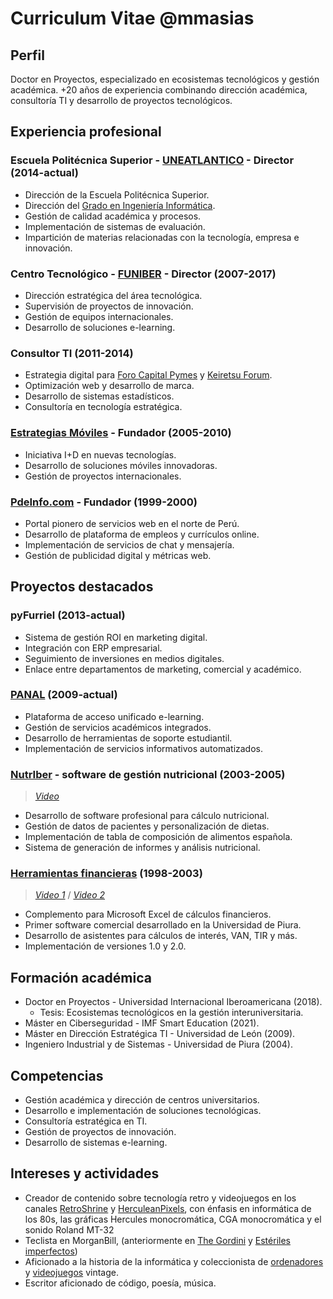 # Curriculum Vitae @mmasias

## Perfil

Doctor en Proyectos, especializado en ecosistemas tecnológicos y gestión académica. +20 años de experiencia combinando dirección académica, consultoría TI y desarrollo de proyectos tecnológicos.

## Experiencia profesional

### Escuela Politécnica Superior - [UNEATLANTICO](https://www.uneatlantico.es/) - Director (2014-actual)

- Dirección de la Escuela Politécnica Superior.
- Dirección del [Grado en Ingeniería Informática](https://www.uneatlantico.es/escuela-politecnica-superior/estudios-grado-oficial-en-ingenieria-informatica).
- Gestión de calidad académica y procesos.
- Implementación de sistemas de evaluación.
- Impartición de materias relacionadas con la tecnología, empresa e innovación.

### Centro Tecnológico - [FUNIBER](https://www.funiber.org/) - Director (2007-2017)

- Dirección estratégica del área tecnológica.
- Supervisión de proyectos de innovación.
- Gestión de equipos internacionales.
- Desarrollo de soluciones e-learning.

### Consultor TI (2011-2014)

- Estrategia digital para [Foro Capital Pymes](https://forocapitalpymes.com/) y [Keiretsu Forum](https://keiretsuforum.es/).
- Optimización web y desarrollo de marca.
- Desarrollo de sistemas estadísticos.
- Consultoría en tecnología estratégica.

### [Estrategias Móviles](https://web.archive.org/web/20070202224807/http://www.estrategiasmoviles.com/) - Fundador (2005-2010)

- Iniciativa I+D en nuevas tecnologías.
- Desarrollo de soluciones móviles innovadoras.
- Gestión de proyectos internacionales.

### [PdeInfo.com](http://pdeinfo.com/) - Fundador (1999-2000)

- Portal pionero de servicios web en el norte de Perú.
- Desarrollo de plataforma de empleos y currículos online.
- Implementación de servicios de chat y mensajería.
- Gestión de publicidad digital y métricas web.

## Proyectos destacados

### pyFurriel (2013-actual)

- Sistema de gestión ROI en marketing digital.
- Integración con ERP empresarial.
- Seguimiento de inversiones en medios digitales.
- Enlace entre departamentos de marketing, comercial y académico.

### [PANAL](https://panal.funiber.org/Login) (2009-actual)

- Plataforma de acceso unificado e-learning.
- Gestión de servicios académicos integrados.
- Desarrollo de herramientas de soporte estudiantil.
- Implementación de servicios informativos automatizados.

### [NutrIber](https://www.funiber.org/software-calculo-de-dietas) - software de gestión nutricional (2003-2005)

> [*Video*](https://www.youtube.com/watch?v=aZB9jt-C-Lk&list=PLb9-eXiultyM2j9eulf4ibVx73QJusonf)

- Desarrollo de software profesional para cálculo nutricional.
- Gestión de datos de pacientes y personalización de dietas.
- Implementación de tabla de composición de alimentos española.
- Sistema de generación de informes y análisis nutricional.

### [Herramientas financieras](https://web.archive.org/web/20050421013428/http://www.cceeee.udep.edu.pe/software/hf/) (1998-2003)

> [*Video 1*](https://www.youtube.com/watch?v=qpy_-dtumoE) / [*Video 2*](https://www.youtube.com/watch?v=NiGsl9FWuts)

- Complemento para Microsoft Excel de cálculos financieros.
- Primer software comercial desarrollado en la Universidad de Piura.
- Desarrollo de asistentes para cálculos de interés, VAN, TIR y más.
- Implementación de versiones 1.0 y 2.0.

## Formación académica

- Doctor en Proyectos - Universidad Internacional Iberoamericana (2018).
  - Tesis: Ecosistemas tecnológicos en la gestión interuniversitaria.
- Máster en Ciberseguridad - IMF Smart Education (2021).
- Máster en Dirección Estratégica TI - Universidad de León (2009).
- Ingeniero Industrial y de Sistemas - Universidad de Piura (2004).

## Competencias

- Gestión académica y dirección de centros universitarios.
- Desarrollo e implementación de soluciones tecnológicas.
- Consultoría estratégica en TI.
- Gestión de proyectos de innovación.
- Desarrollo de sistemas e-learning.

## Intereses y actividades

- Creador de contenido sobre tecnología retro y videojuegos en los canales [RetroShrine](https://www.tiktok.com/@mmasiasv) y [HerculeanPixels](https://www.youtube.com/playlist?list=PLcdTMD9xtoG-6lvFwWOpcMwjx4cYNyOw1), con énfasis en informática de los 80s, las gráficas Hercules monocromática, CGA monocromática y el sonido Roland MT-32
- Teclista en MorganBill, (anteriormente en [The Gordini](https://www.thegordini.com/) y [Estériles imperfectos](https://www.facebook.com/esterilesimperfectos/))
- Aficionado a la historia de la informática y coleccionista de [ordenadores](https://www.instagram.com/mmasias/reel/BOUl0D-lFb1/) y [videojuegos](https://www.instagram.com/mmasias/p/BQaQwgMAqYs/) vintage.
- Escritor aficionado de código, poesía, música.

